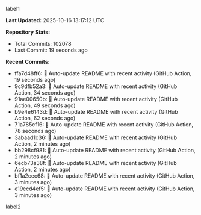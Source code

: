 
label1 
<!-- ACTIVITY_START -->
**Last Updated:** 2025-10-16 13:17:12 UTC

**Repository Stats:**
- Total Commits: 102078
- Last Commit: 19 seconds ago

**Recent Commits:**
- ffa7d48ff6: 🤖 Auto-update README with recent activity (GitHub Action, 19 seconds ago)
- 9c9dfb52a3: 🤖 Auto-update README with recent activity (GitHub Action, 34 seconds ago)
- 91ae00650b: 🤖 Auto-update README with recent activity (GitHub Action, 49 seconds ago)
- b9e4e6143d: 🤖 Auto-update README with recent activity (GitHub Action, 62 seconds ago)
- 71a785cf16: 🤖 Auto-update README with recent activity (GitHub Action, 78 seconds ago)
- 3abaad1c36: 🤖 Auto-update README with recent activity (GitHub Action, 2 minutes ago)
- bb298cf981: 🤖 Auto-update README with recent activity (GitHub Action, 2 minutes ago)
- 6ecb73a38f: 🤖 Auto-update README with recent activity (GitHub Action, 2 minutes ago)
- bf1a2cec68: 🤖 Auto-update README with recent activity (GitHub Action, 3 minutes ago)
- e19ecd4ef5: 🤖 Auto-update README with recent activity (GitHub Action, 3 minutes ago)
<!-- ACTIVITY_END -->

label2
